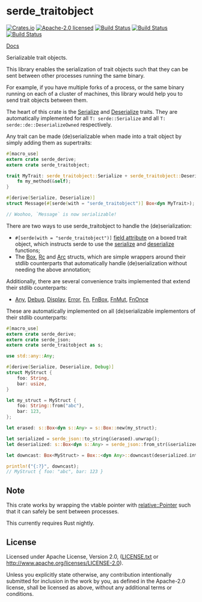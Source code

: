 # serde_traitobject

[![Crates.io](https://img.shields.io/crates/v/serde_traitobject.svg?style=flat-square&maxAge=86400)](https://crates.io/crates/serde_traitobject)
[![Apache-2.0 licensed](https://img.shields.io/crates/l/serde_traitobject.svg?style=flat-square&maxAge=2592000)](LICENSE.txt)
[![Build Status](https://ci.appveyor.com/api/projects/status/github/alecmocatta/serde_traitobject?branch=master&svg=true)](https://ci.appveyor.com/project/alecmocatta/serde-traitobject)
[![Build Status](https://circleci.com/gh/alecmocatta/serde_traitobject/tree/master.svg?style=shield)](https://circleci.com/gh/alecmocatta/serde_traitobject)
[![Build Status](https://travis-ci.com/alecmocatta/serde_traitobject.svg?branch=master)](https://travis-ci.com/alecmocatta/serde_traitobject)

[Docs](https://docs.rs/serde_traitobject/0.1.0)

Serializable trait objects.

This library enables the serialization of trait objects such that they can be sent between other processes running the same binary.

For example, if you have multiple forks of a process, or the same binary running on each of a cluster of machines, this library would help you to send trait objects between them.

The heart of this crate is the [Serialize](https://docs.rs/serde_traitobject/0.1.0/serde_traitobject/trait.Serialize.html) and [Deserialize](https://docs.rs/serde_traitobject/0.1.0/serde_traitobject/trait.Deserialize.html) traits. They are automatically implemented for all `T: serde::Serialize` and all `T: serde::de::DeserializeOwned` respectively.

Any trait can be made (de)serializable when made into a trait object by simply adding them as supertraits:

```rust
#[macro_use]
extern crate serde_derive;
extern crate serde_traitobject;

trait MyTrait: serde_traitobject::Serialize + serde_traitobject::Deserialize {
	fn my_method(&self);
}

#[derive(Serialize, Deserialize)]
struct Message(#[serde(with = "serde_traitobject")] Box<dyn MyTrait>);

// Woohoo, `Message` is now serializable!
```

There are two ways to use serde_traitobject to handle the (de)serialization:
 * `#[serde(with = "serde_traitobject")]` [field attribute](https://serde.rs/attributes.html) on a boxed trait object, which instructs serde to use the [serialize](https://docs.rs/serde_traitobject/0.1.0/serde_traitobject/fn.serialize.html) and [deserialize](https://docs.rs/serde_traitobject/0.1.0/serde_traitobject/fn.deserialize.html) functions;
 * The [Box](https://docs.rs/serde_traitobject/0.1.0/serde_traitobject/struct.Box.html), [Rc](https://docs.rs/serde_traitobject/0.1.0/serde_traitobject/struct.Rc.html) and [Arc](https://docs.rs/serde_traitobject/0.1.0/serde_traitobject/struct.Arc.html) structs, which are simple wrappers around their stdlib counterparts that automatically handle (de)serialization without needing the above annotation;

Additionally, there are several convenience traits implemented that extend their stdlib counterparts:

 * [Any](https://docs.rs/serde_traitobject/0.1.0/serde_traitobject/trait.Any.html), [Debug](https://docs.rs/serde_traitobject/0.1.0/serde_traitobject/trait.Debug.html), [Display](https://docs.rs/serde_traitobject/0.1.0/serde_traitobject/trait.Display.html), [Error](https://docs.rs/serde_traitobject/0.1.0/serde_traitobject/trait.Error.html), [Fn](https://docs.rs/serde_traitobject/0.1.0/serde_traitobject/trait.Fn.html), [FnBox](https://docs.rs/serde_traitobject/0.1.0/serde_traitobject/trait.FnBox.html), [FnMut](https://docs.rs/serde_traitobject/0.1.0/serde_traitobject/trait.FnMut.html), [FnOnce](https://docs.rs/serde_traitobject/0.1.0/serde_traitobject/trait.FnOnce.html)

These are automatically implemented on all (de)serializable implementors of their stdlib counterparts:

```rust
#[macro_use]
extern crate serde_derive;
extern crate serde_json;
extern crate serde_traitobject as s;

use std::any::Any;

#[derive(Serialize, Deserialize, Debug)]
struct MyStruct {
	foo: String,
	bar: usize,
}

let my_struct = MyStruct {
	foo: String::from("abc"),
	bar: 123,
};

let erased: s::Box<dyn s::Any> = s::Box::new(my_struct);

let serialized = serde_json::to_string(&erased).unwrap();
let deserialized: s::Box<dyn s::Any> = serde_json::from_str(&serialized).unwrap();

let downcast: Box<MyStruct> = Box::<dyn Any>::downcast(deserialized.into_any()).unwrap();

println!("{:?}", downcast);
// MyStruct { foo: "abc", bar: 123 }
```

## Note

This crate works by wrapping the vtable pointer with [relative::Pointer](https://docs.rs/relative) such that it can safely be sent between processes.

This currently requires Rust nightly.

## License
Licensed under Apache License, Version 2.0, ([LICENSE.txt](LICENSE.txt) or http://www.apache.org/licenses/LICENSE-2.0).

Unless you explicitly state otherwise, any contribution intentionally submitted for inclusion in the work by you, as defined in the Apache-2.0 license, shall be licensed as above, without any additional terms or conditions.
